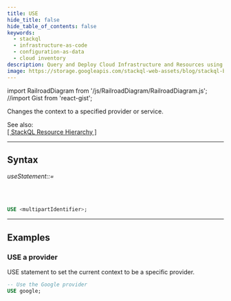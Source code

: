 ```yaml
---
title: USE
hide_title: false
hide_table_of_contents: false
keywords:
  - stackql
  - infrastructure-as-code
  - configuration-as-data
  - cloud inventory
description: Query and Deploy Cloud Infrastructure and Resources using SQL
image: https://storage.googleapis.com/stackql-web-assets/blog/stackql-blog-post-featured-image.png
---
```

import RailroadDiagram from '/js/RailroadDiagram/RailroadDiagram.js';
//import Gist from 'react-gist';

Changes the context to a specified provider or service.  

See also:  
[[ StackQL Resource Hierarchy ]](/docs/getting-started/resource-hierarchy)

* * * 

## Syntax

*useStatement::=*

<RailroadDiagram 
type="use"
/>

&nbsp;  
&nbsp;  

```sql
USE <multipartIdentifier>;
```

* * *

## Examples

### USE a provider
USE statement to set the current context to be a specific provider.

```sql
-- Use the Google provider
USE google;
```
<!--
<Gist id="9b9985dbf8163ade22b71f2ccf20cb51" 
/>
-->